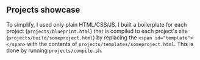 
## Projects showcase

To simplify, I used only plain HTML/CSS/JS. I built a boilerplate for each project (`projects/blueprint.html`) that is compiled to each project's site (`projects/build/someproject.html`) by replacing the `<span id="template"></span>` with the contents of `projects/templates/someproject.html`. This is done by running `projects/compile.sh`.